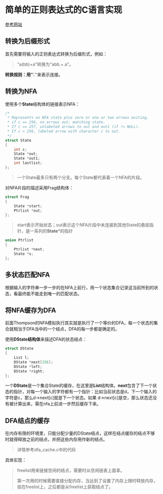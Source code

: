 # 简单的正则表达式的C语言实现

[参考网站]( https://swtch.com/~rsc/regexp/regexp1.html )

## 转换为后缀形式

首先需要将输入的正则表达式转换为后缀形式，例如：

> "a(bb)+a"转换为"abb.+.a"。

**转换规则：**用''**.**''来表示连接。

## 转换为NFA

使用多个**State**结构体的链接表示NFA：

```C
/*
 * Represents an NFA state plus zero or one or two arrows exiting.
 * if c == 256, no arrows out; matching state.
 * If c == 257, unlabeled arrows to out and out1 (if != NULL).
 * If c < 256, labeled arrow with character c to out.
 */
struct State
{
	int c;
	State *out;
	State *out1;
	int lastlist;
};
```

> 一个State最多只有两个分支。每个State都代表着一个NFA的片段。

对NFA片段的描述采用Frag结构体：

```C
struct Frag
{
	State *start;
	Ptrlist *out;
};
```

> start表示开始状态；out表示这个NFA片段中未连接到其他State的悬挂指针，是一系列的**State***的指针



```C
union Ptrlist
{
	Ptrlist *next;
	State *s;
};
```



## 多状态匹配NFA

根据输入的字符串一步一步的在NFA上前行，用一个状态集合记录这当前所到的状态，看最终能不能走到唯一的匹配状态。



## 将NFA缓存为DFA

前面Thompson的NFA模拟执行其实就是执行了一个等价的DFA，每一个状态的集合就相当于DFA当中的一个结点，DFA的每一步都是确定的。

使用**DState结构体**来描述DFA的状态结点：

```C
struct DState
{
	List l;
	DState *next[256];
	DState *left;
	DState *right;
};
```

一个**DState**是一个集合State的缓存，在这里是**List**结构体。**next**包含了下一个状态的指针，对每一个输入的字符都有一个指针：比如当前状态是d，下一个输入的字符是c，那么d->next[c]就是下一个状态。如果    d->next[c]是空，那么状态还没有被计算出来，需在nfa上前进一步然后缓存下来。



## DFA结点的缓存

在内存有限的环境里，只能分配少量的DState结点，这样在结点缓存的结点不够时就得释放之前的结点，并把这些内存用作新的结点。

> 详情参考dfa_cache.c中的代码

具体实现：

> freelist用来链接空闲的结点，需要时从空闲链表上面拿。
>
> 第一次用的时候需要直接分配内存，当达到了设置了内存上限时释放内存，挂在freelist上，之后都是从freelist上获取结点了。
